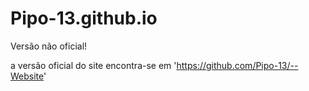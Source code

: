 # Pipo-13.github.io

Versão não oficial!

a versão oficial do site encontra-se em 'https://github.com/Pipo-13/--Website'
